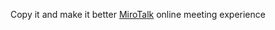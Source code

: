 
Copy it and make it better [MiroTalk](https://github.com/miroslavpejic85/mirotalksfu) online meeting experience